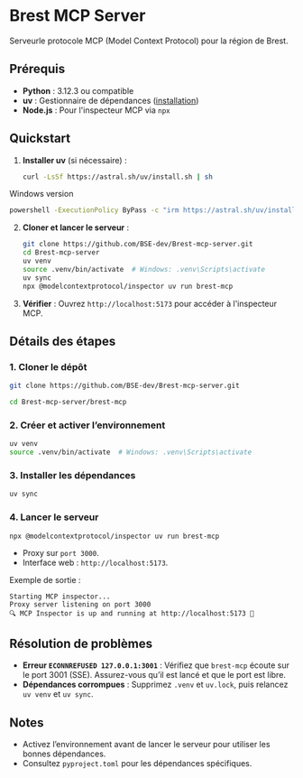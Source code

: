 # Brest MCP  Server

Serveurle protocole MCP (Model Context Protocol) pour la région de Brest.

## Prérequis
- **Python** : 3.12.3 ou compatible
- **uv** : Gestionnaire de dépendances ([installation](https://docs.astral.sh/uv/getting-started/installation/))
- **Node.js** : Pour l'inspecteur MCP via `npx`

## Quickstart
1. **Installer uv** (si nécessaire) :
   ```bash
   curl -LsSf https://astral.sh/uv/install.sh | sh
   ```
Windows version 
   ```bash
powershell -ExecutionPolicy ByPass -c "irm https://astral.sh/uv/install.ps1 | iex"
   ```
2. **Cloner et lancer le serveur** :
   ```bash
   git clone https://github.com/BSE-dev/Brest-mcp-server.git
   cd Brest-mcp-server
   uv venv
   source .venv/bin/activate  # Windows: .venv\Scripts\activate
   uv sync
   npx @modelcontextprotocol/inspector uv run brest-mcp
   ```
3. **Vérifier** : Ouvrez `http://localhost:5173` pour accéder à l'inspecteur MCP.

## Détails des étapes
### 1. Cloner le dépôt
```bash
git clone https://github.com/BSE-dev/Brest-mcp-server.git

cd Brest-mcp-server/brest-mcp
```

### 2. Créer et activer l’environnement
```bash
uv venv
source .venv/bin/activate  # Windows: .venv\Scripts\activate
```

### 3. Installer les dépendances
```bash
uv sync
```

### 4. Lancer le serveur
```bash
npx @modelcontextprotocol/inspector uv run brest-mcp
```
- Proxy sur `port 3000`.
- Interface web : `http://localhost:5173`.

Exemple de sortie :
```
Starting MCP inspector...
Proxy server listening on port 3000
🔍 MCP Inspector is up and running at http://localhost:5173 🚀
```

## Résolution de problèmes
- **Erreur `ECONNREFUSED 127.0.0.1:3001`** : Vérifiez que `brest-mcp` écoute sur le port 3001 (SSE). Assurez-vous qu’il est lancé et que le port est libre.
- **Dépendances corrompues** : Supprimez `.venv` et `uv.lock`, puis relancez `uv venv` et `uv sync`.

## Notes
- Activez l’environnement avant de lancer le serveur pour utiliser les bonnes dépendances.
- Consultez `pyproject.toml` pour les dépendances spécifiques.
```